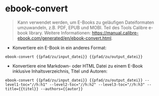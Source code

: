 # ebook-convert

> Kann verwendet werden, um E-Books zu geläufigen Dateiformaten umzuwandeln, z.B. PDF, EPUB und MOBI. Teil des Tools Calibre e-book library.
> Weitere Informationen: <https://manual.calibre-ebook.com/generated/en/ebook-convert.html>.

- Konvertiere ein E-Book in ein anderes Format:

`ebook-convert {{pfad/zu/input_datei}} {{pfad/zu/output_datei}}`

- Konvertiere eine Markdown- oder HTML Datei zu einem E-Book inklusive Inhaltsverzeichnis, Titel und Autoren:

`ebook-convert {{pfad/zu/input_datei}} {{pfad/zu/output_datei}} --level1-toc="//h:h1" --level2-toc="//h:h2" --level3-toc="//h:h3" --title={{titel}} --authors={{autor}}`

